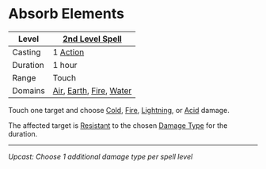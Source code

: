 # Absorb Elements

| Level    | [2nd Level Spell](2nd%20Level%20Spells.md)                                                                                                                               |
| -------- | ------------------------------------------------------------------------------------------------------------------------------------------------------------------------ |
| Casting  | 1 [Action](../../../../Game%20Procedures/Core%20Procedures/Action.md)                                                                                                                      |
| Duration | 1 hour                                                                                                                                                                   |
| Range    | Touch                                                                                                                                                                    |
| Domains  | [Air](../../Spell%20Domains/Air.md), [Earth](../../Spell%20Domains/Earth.md), [Fire](../../Spell%20Domains/Fire.md), [Water](../../Spell%20Domains/Water.md) |

Touch one target and choose [Cold](../../../../Game%20Procedures/Combat/Damage%20Types/Cold.md), [Fire](../../../../Game%20Procedures/Combat/Damage%20Types/Fire.md), [Lightning](../../../../Game%20Procedures/Combat/Damage%20Types/Lightning.md), or [Acid](../../../../Game%20Procedures/Combat/Damage%20Types/Acid.md) damage.

The affected target is [Resistant](../../../../Game%20Procedures/Conditions/Resistant.md) to the chosen [Damage Type](../../../../Game%20Procedures/Combat/Damage%20Types/{Damage%20Types}.md) for the duration.

---
*Upcast: Choose 1 additional damage type per spell level*
